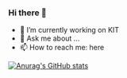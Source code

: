 ### Hi there 👋


- 🔭 I’m currently working on KIT
- 💬 Ask me about ...
- 📫 How to reach me: here

[![Anurag's GitHub stats](https://github-readme-stats.vercel.app/api?username=AbdelrahmanElayashy)](https://github.com/anuraghazra/github-readme-stats)

